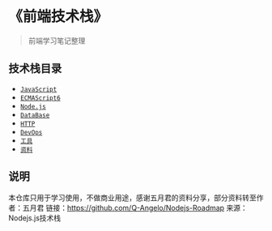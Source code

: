 # 《前端技术栈》

> 前端学习笔记整理


## 技术栈目录

* [`JavaScript`](/javascript/base.md)
* [`ECMAScript6`](/es6/readme.md)
* [`Node.js`](/nodejs/module.md)
* [`DataBase`](/database/README.md)
* [`HTTP`](https://github.com/Q-Angelo/http-protocol)
* [`DevOps`](/devops/node-deploy.md)
* [`工具`](/tools/git.md)
* [`资料`](/materials/blog.md)

## 说明
本仓库只用于学习使用，不做商业用途，感谢五月君的资料分享，部分资料转至作者：五月君
链接：https://github.com/Q-Angelo/Nodejs-Roadmap
来源：Nodejs.js技术栈